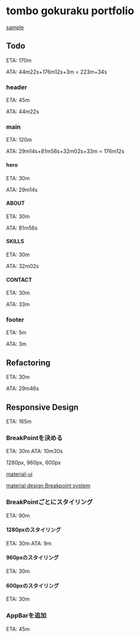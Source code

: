 # tombo gokuraku portfolio

[sample](https://tombo-gokuraku.github.io/portfolio/)

## Todo
ETA: 170m

ATA: 44m22s+176m12s+3m = 223m+34s

### header
ETA: 45m

ATA: 44m22s

### main
ETA: 120m

ATA: 29m14s+81m56s+32m02s+33m = 176m12s

#### hero
ETA: 30m

ATA: 29m14s

#### ABOUT
ETA: 30m

ATA: 81m56s

#### SKILLS
ETA: 30m

ATA: 32m02s

#### CONTACT
ETA: 30m

ATA: 33m

### footer
ETA: 5m

ATA: 3m

## Refactoring
ETA: 30m

ATA: 29m46s

## Responsive Design
ETA: 165m

### BreakPointを決める
ETA: 30m
ATA: 10m30s

1280px, 960px, 600px

[material-ui](https://material-ui.com/customization/breakpoints/)

[material design Breakpoint system](https://material.io/design/layout/responsive-layout-grid.html#breakpoints)

### BreakPointごとにスタイリング
ETA: 90m

#### 1280pxのスタイリング
ETA: 30m
ATA: 9m

#### 960pxのスタイリング
ETA: 30m

#### 600pxのスタイリング
ETA: 30m

### AppBarを追加
ETA: 45m
